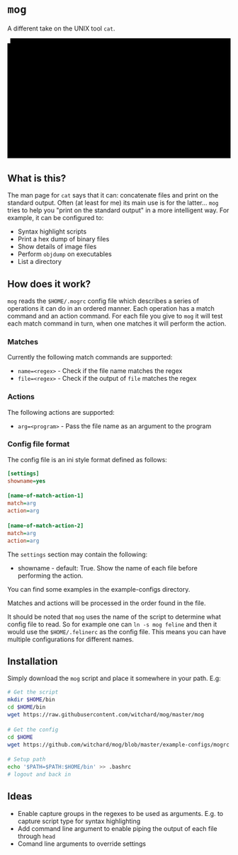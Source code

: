 # `mog` 

A different take on the UNIX tool `cat`.

![example](mog.gif)

## What is this?

The man page for `cat` says that it can: concatenate files and print on the standard output. Often (at least for me) its main use is for the latter... `mog` tries to help you "print on the standard output" in a more intelligent way. For example, it can be configured to:

* Syntax highlight scripts
* Print a hex dump of binary files
* Show details of image files
* Perform `objdump` on executables
* List a directory

## How does it work?

`mog` reads the `$HOME/.mogrc` config file which describes a series of operations it can do in an ordered manner. Each operation has a match command and an action command. For each file you give to `mog` it will test each match command in turn, when one matches it will perform the action.

### Matches

Currently the following match commands are supported:

* `name=<regex>` - Check if the file name matches the regex
* `file=<regex>` - Check if the output of `file` matches the regex

### Actions

The following actions are supported:

* `arg=<program>` - Pass the file name as an argument to the program

### Config file format

The config file is an ini style format defined as follows:

```ini
[settings]
showname=yes

[name-of-match-action-1]
match=arg
action=arg

[name-of-match-action-2]
match=arg
action=arg
```

The `settings` section may contain the following:
* showname - default: True. Show the name of each file before performing the action.

You can find some examples in the example-configs directory.

Matches and actions will be processed in the order found in the file.

It should be noted that `mog` uses the name of the script to determine what config file to read. So for example one can `ln -s mog feline` and then it would use the `$HOME/.felinerc` as the config file. This means you can have multiple configurations for different names.

## Installation

Simply download the `mog` script and place it somewhere in your path. E.g:

```bash
# Get the script
mkdir $HOME/bin
cd $HOME/bin
wget https://raw.githubusercontent.com/witchard/mog/master/mog

# Get the config
cd $HOME
wget https://github.com/witchard/mog/blob/master/example-configs/mogrc -o .mogrc

# Setup path
echo '$PATH=$PATH:$HOME/bin' >> .bashrc
# logout and back in
```

## Ideas

* Enable capture groups in the regexes to be used as arguments. E.g. to capture script type for syntax highlighting
* Add command line argument to enable piping the output of each file through `head`
* Comand line arguments to override settings
